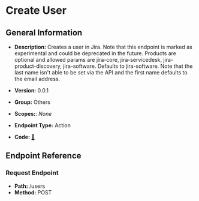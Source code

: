 # Create User

## General Information

- **Description:** Creates a user in Jira. Note that this endpoint is marked as experimental and could 
be deprecated in the future. Products are optional and allowed params are
jira-core, jira-servicedesk, jira-product-discovery, jira-software. Defaults to 
jira-software. Note that the last name isn't able to be set via the API and 
the first name defaults to the email address.

- **Version:** 0.0.1
- **Group:** Others
- **Scopes:**: _None_
- **Endpoint Type:** Action
- **Code:** [🔗](https://github.com/NangoHQ/integration-templates/tree/main/integrations/jira-basic/actions/create-user.ts)

## Endpoint Reference

### Request Endpoint

- **Path:** /users
- **Method:** POST
